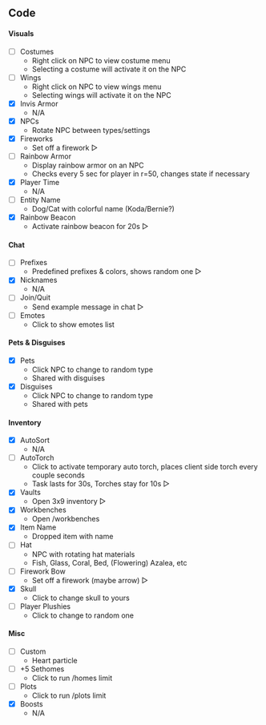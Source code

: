 ## Code
#### Visuals
- [ ] Costumes
    - Right click on NPC to view costume menu
    - Selecting a costume will activate it on the NPC
- [ ] Wings
    - Right click on NPC to view wings menu
    - Selecting wings will activate it on the NPC
- [x] Invis Armor
    - N/A
- [x] NPCs
    - Rotate NPC between types/settings
- [x] Fireworks
    - Set off a firework ▷
- [ ] Rainbow Armor
    - Display rainbow armor on an NPC
    - Checks every 5 sec for player in r=50, changes state if necessary
- [x] Player Time
    - N/A
- [ ] Entity Name
    - Dog/Cat with colorful name (Koda/Bernie?)
- [x] Rainbow Beacon
    - Activate rainbow beacon for 20s ▷

#### Chat
- [ ] Prefixes
    - Predefined prefixes & colors, shows random one  ▷
- [x] Nicknames
    - N/A
- [ ] Join/Quit
    - Send example message in chat ▷
- [ ] Emotes
    - Click to show emotes list

#### Pets & Disguises
- [x] Pets
    - Click NPC to change to random type
    - Shared with disguises
- [x] Disguises
    - Click NPC to change to random type
    - Shared with pets

#### Inventory
- [x] AutoSort
    - N/A
- [ ] AutoTorch
    - Click to activate temporary auto torch, places client side torch every couple seconds
    - Task lasts for 30s, Torches stay for 10s ▷
- [x] Vaults
    - Open 3x9 inventory ▷
- [x] Workbenches
    - Open /workbenches
- [x] Item Name
    - Dropped item with name
- [ ] Hat
    - NPC with rotating hat materials
    - Fish, Glass, Coral, Bed, (Flowering) Azalea, etc
- [ ] Firework Bow
    - Set off a firework (maybe arrow) ▷
- [x] Skull
    - Click to change skull to yours
- [ ] Player Plushies
    - Click to change to random one

#### Misc
- [ ] Custom
    - Heart particle
- [ ] +5 Sethomes
    - Click to run /homes limit
- [ ] Plots
    - Click to run /plots limit
- [x] Boosts
    - N/A
